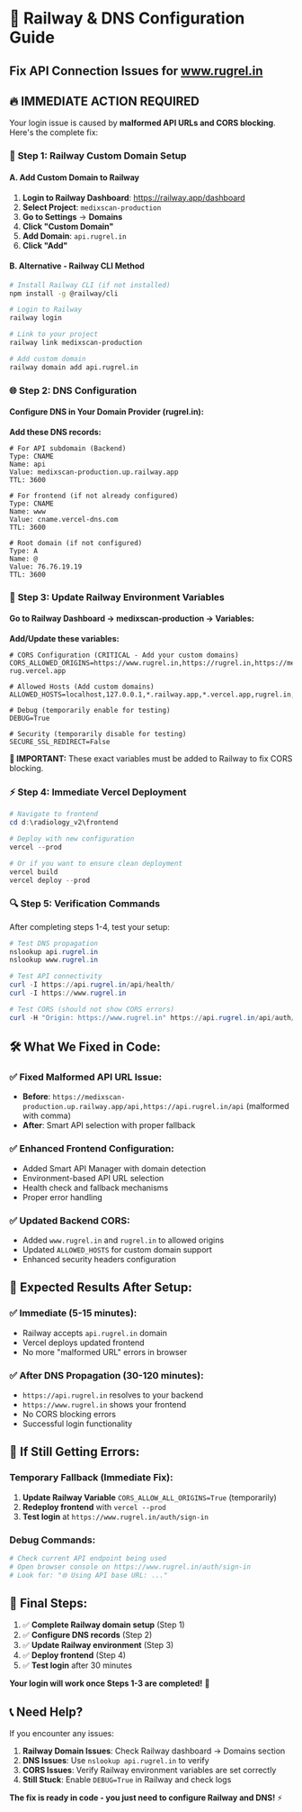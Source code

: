 # 🚀 Railway & DNS Configuration Guide
## Fix API Connection Issues for www.rugrel.in

## 🔥 **IMMEDIATE ACTION REQUIRED**

Your login issue is caused by **malformed API URLs and CORS blocking**. Here's the complete fix:

### 🔧 **Step 1: Railway Custom Domain Setup**

#### A. Add Custom Domain to Railway
1. **Login to Railway Dashboard**: https://railway.app/dashboard
2. **Select Project**: `medixscan-production`
3. **Go to Settings** → **Domains** 
4. **Click "Custom Domain"**
5. **Add Domain**: `api.rugrel.in`
6. **Click "Add"**

#### B. Alternative - Railway CLI Method
```bash
# Install Railway CLI (if not installed)
npm install -g @railway/cli

# Login to Railway
railway login

# Link to your project
railway link medixscan-production

# Add custom domain
railway domain add api.rugrel.in
```

### 🌐 **Step 2: DNS Configuration**

#### Configure DNS in Your Domain Provider (rugrel.in):

**Add these DNS records:**

```dns
# For API subdomain (Backend)
Type: CNAME
Name: api
Value: medixscan-production.up.railway.app
TTL: 3600

# For frontend (if not already configured)
Type: CNAME  
Name: www
Value: cname.vercel-dns.com
TTL: 3600

# Root domain (if not configured)
Type: A
Name: @
Value: 76.76.19.19
TTL: 3600
```

### 🔄 **Step 3: Update Railway Environment Variables**

#### Go to Railway Dashboard → medixscan-production → Variables:

**Add/Update these variables:**

```env
# CORS Configuration (CRITICAL - Add your custom domains)
CORS_ALLOWED_ORIGINS=https://www.rugrel.in,https://rugrel.in,https://medixscan.vercel.app,https://medixscan-rug.vercel.app

# Allowed Hosts (Add custom domains)
ALLOWED_HOSTS=localhost,127.0.0.1,*.railway.app,*.vercel.app,rugrel.in,*.rugrel.in,www.rugrel.in,api.rugrel.in

# Debug (temporarily enable for testing)
DEBUG=True

# Security (temporarily disable for testing)
SECURE_SSL_REDIRECT=False
```

**🚨 IMPORTANT:** These exact variables must be added to Railway to fix CORS blocking.

### ⚡ **Step 4: Immediate Vercel Deployment**

```powershell
# Navigate to frontend
cd d:\radiology_v2\frontend

# Deploy with new configuration
vercel --prod

# Or if you want to ensure clean deployment
vercel build
vercel deploy --prod
```

### 🔍 **Step 5: Verification Commands**

After completing steps 1-4, test your setup:

```powershell
# Test DNS propagation
nslookup api.rugrel.in
nslookup www.rugrel.in

# Test API connectivity
curl -I https://api.rugrel.in/api/health/
curl -I https://www.rugrel.in

# Test CORS (should not show CORS errors)
curl -H "Origin: https://www.rugrel.in" https://api.rugrel.in/api/auth/check/
```

## 🛠️ **What We Fixed in Code:**

### ✅ **Fixed Malformed API URL Issue:**
- **Before**: `https://medixscan-production.up.railway.app/api,https://api.rugrel.in/api` (malformed with comma)
- **After**: Smart API selection with proper fallback

### ✅ **Enhanced Frontend Configuration:**
- Added Smart API Manager with domain detection
- Environment-based API URL selection
- Health check and fallback mechanisms
- Proper error handling

### ✅ **Updated Backend CORS:**
- Added `www.rugrel.in` and `rugrel.in` to allowed origins
- Updated `ALLOWED_HOSTS` for custom domain support
- Enhanced security headers configuration

## 🎯 **Expected Results After Setup:**

### ✅ **Immediate (5-15 minutes):**
- Railway accepts `api.rugrel.in` domain
- Vercel deploys updated frontend
- No more "malformed URL" errors in browser

### ✅ **After DNS Propagation (30-120 minutes):**
- `https://api.rugrel.in` resolves to your backend
- `https://www.rugrel.in` shows your frontend
- No CORS blocking errors
- Successful login functionality

## 🚨 **If Still Getting Errors:**

### **Temporary Fallback (Immediate Fix):**

1. **Update Railway Variable** `CORS_ALLOW_ALL_ORIGINS=True` (temporarily)
2. **Redeploy frontend** with `vercel --prod`
3. **Test login** at `https://www.rugrel.in/auth/sign-in`

### **Debug Commands:**
```powershell
# Check current API endpoint being used
# Open browser console on https://www.rugrel.in/auth/sign-in
# Look for: "🌐 Using API base URL: ..."
```

## 🎉 **Final Steps:**

1. ✅ **Complete Railway domain setup** (Step 1)
2. ✅ **Configure DNS records** (Step 2) 
3. ✅ **Update Railway environment** (Step 3)
4. ✅ **Deploy frontend** (Step 4)
5. ✅ **Test login** after 30 minutes

**Your login will work once Steps 1-3 are completed!** 🚀

## 📞 **Need Help?**

If you encounter any issues:
1. **Railway Domain Issues**: Check Railway dashboard → Domains section
2. **DNS Issues**: Use `nslookup api.rugrel.in` to verify
3. **CORS Issues**: Verify Railway environment variables are set correctly
4. **Still Stuck**: Enable `DEBUG=True` in Railway and check logs

**The fix is ready in code - you just need to configure Railway and DNS!** ⚡